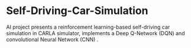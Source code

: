 # Self-Driving-Car-Simulation
AI project presents a reinforcement learning-based self-driving car simulation in CARLA simulator, implements a Deep Q-Network (DQN) and convolutional Neural Network (CNN) .
